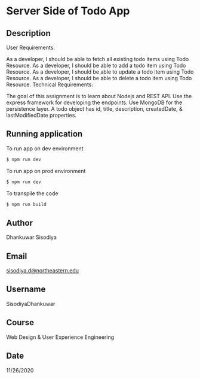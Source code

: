 # Server Side of Todo App <br />
## Description <br />
User Requirements:

As a developer, I should be able to fetch all existing todo items using Todo Resource.
As a developer, I should be able to add a todo item using Todo Resource.
As a developer, I should be able to update a todo item using Todo Resource.
As a developer, I should be able to delete a todo item using Todo Resource.
Technical Requirements:

The goal of this assignment is to learn about Nodejs and REST API.
Use the express framework for developing the endpoints.
Use MongoDB for the persistence layer.
A todo object has id, title, description, createdDate, & lastModifiedDate properties.

## Running application 
To run app on dev environment
```bash
$ npm run dev
```

To run app on prod environment
```bash
$ npm run dev
```

To transpile the code
```bash
$ npm run build
```

## Author <br />
Dhankuwar Sisodiya 
## Email <br />
sisodiya.d@northeastern.edu 
## Username <br />
SisodiyaDhankuwar 
## Course <br />
Web Design & User Experience Engineering 
## Date <br />
11/26/2020